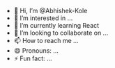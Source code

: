 - 👋 Hi, I’m @Abhishek-Kole
- 👀 I’m interested in ...
- 🌱 I’m currently learning React
- 💞️ I’m looking to collaborate on ...
- 📫 How to reach me ...
- 😄 Pronouns: ...
- ⚡ Fun fact: ...

<!---
Abhishek-Kole/Abhishek-Kole is a ✨ special ✨ repository because its `README.md` (this file) appears on your GitHub profile.
You can click the Preview link to take a look at your changes.
--->

